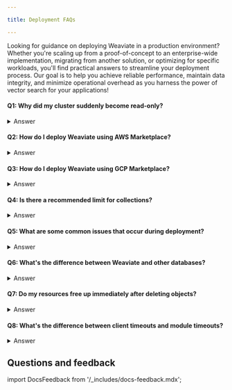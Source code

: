```yaml
---

title: Deployment FAQs

---
```


Looking for guidance on deploying Weaviate in a production environment? Whether you're scaling up from a proof-of-concept to an enterprise-wide implementation, migrating from another solution, or optimizing for specific workloads, you'll find practical answers to streamline your deployment process. Our goal is to help you achieve reliable performance, maintain data integrity, and minimize operational overhead as you harness the power of vector search for your applications!


#### Q1: Why did my cluster suddenly become read-only?

<details>

<summary> Answer </summary>

This almost always means you've run out of disk space. Weaviate protects itself by switching to read-only mode when disk usage exceeds a configured threshold. You'll need to increase the disk size available to Weaviate and then reset the read-only status.

</details>

#### Q2: How do I deploy Weaviate using AWS Marketplace?

<details>

<summary> Answer </summary>

This [page](../installation-guides/aws-marketplace.md) will walk you through all the necessary steps to deploy Weaviate using AWS marketplace. 

</details>

#### Q3: How do I deploy Weaviate using GCP Marketplace?

<details>

<summary> Answer </summary>

This [page](../installation-guides/gcp-marketplace.md) will walk you through all the necessary steps to deploy Weaviate using GCP marketplace. 

</details>

#### Q4: Is there a recommended limit for collections?

<details>

<summary> Answer </summary>

If you plan to create more than **20** collections, you may want to consider multi-tenancy instead for better scaling and performance. 

**Additional information:** [Scaling limits with collections](docs/weaviate/starter-guides/managing-collections/collections-scaling-limits.mdx)

</details>

#### Q5: What are some common issues that occur during deployment?

<details>

<summary> Answer </summary>

Common issues that occur during deployment include:

- The cluster becoming `read-only`.
- Query results being inconsistent.
- Nodes unable to maintain consensus. 
- Creating too many collections.

#### Further resources 

For further information, the [troubleshooting page](./troubleshooting.md) will help with some of the common issue encountered. 

</details>

#### Q6: What's the difference between Weaviate and other databases?

<details>

<summary> Answer </summary>

Weaviate has complex processes which means that ingestion and deletion require more steps than other types of databases. Data ingestion tends to take longer than a traditional database because of vectorization and deleting objects can be expensive due to the embedding costs. 
</details>

#### Q7: Do my resources free up immediately after deleting objects?

<details>

<summary> Answer </summary>

No, it does not happen instantaneously. When you delete objects a tombstone is created. The data removal and index cleanup occur as background processes. 

</details>

#### Q8: What's the difference between client timeouts and module timeouts?

<details>

<summary> Answer </summary>

- **Client timeout:** These are timeouts between the client and Weaviate server. 

- **Module timeout:** These are timeouts that occurs when Weaviate interacts with external modules like LLMs and vectorizers. 

</details>

## Questions and feedback

import DocsFeedback from '/_includes/docs-feedback.mdx';

<DocsFeedback/>
